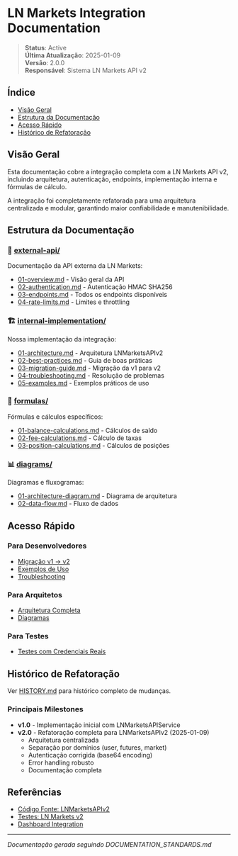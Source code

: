 # LN Markets Integration Documentation

> **Status**: Active  
> **Última Atualização**: 2025-01-09  
> **Versão**: 2.0.0  
> **Responsável**: Sistema LN Markets API v2  

## Índice

- [Visão Geral](#visão-geral)
- [Estrutura da Documentação](#estrutura-da-documentação)
- [Acesso Rápido](#acesso-rápido)
- [Histórico de Refatoração](#histórico-de-refatoração)

## Visão Geral

Esta documentação cobre a integração completa com a LN Markets API v2, incluindo arquitetura, autenticação, endpoints, implementação interna e fórmulas de cálculo.

A integração foi completamente refatorada para uma arquitetura centralizada e modular, garantindo maior confiabilidade e manutenibilidade.

## Estrutura da Documentação

### 📡 [external-api/](./external-api/)
Documentação da API externa da LN Markets:
- [01-overview.md](./external-api/01-overview.md) - Visão geral da API
- [02-authentication.md](./external-api/02-authentication.md) - Autenticação HMAC SHA256
- [03-endpoints.md](./external-api/03-endpoints.md) - Todos os endpoints disponíveis
- [04-rate-limits.md](./external-api/04-rate-limits.md) - Limites e throttling

### 🏗️ [internal-implementation/](./internal-implementation/)
Nossa implementação da integração:
- [01-architecture.md](./internal-implementation/01-architecture.md) - Arquitetura LNMarketsAPIv2
- [02-best-practices.md](./internal-implementation/02-best-practices.md) - Guia de boas práticas
- [03-migration-guide.md](./internal-implementation/03-migration-guide.md) - Migração da v1 para v2
- [04-troubleshooting.md](./internal-implementation/04-troubleshooting.md) - Resolução de problemas
- [05-examples.md](./internal-implementation/05-examples.md) - Exemplos práticos de uso

### 🧮 [formulas/](./formulas/)
Fórmulas e cálculos específicos:
- [01-balance-calculations.md](./formulas/01-balance-calculations.md) - Cálculos de saldo
- [02-fee-calculations.md](./formulas/02-fee-calculations.md) - Cálculo de taxas
- [03-position-calculations.md](./formulas/03-position-calculations.md) - Cálculos de posições

### 📊 [diagrams/](./diagrams/)
Diagramas e fluxogramas:
- [01-architecture-diagram.md](./diagrams/01-architecture-diagram.md) - Diagrama de arquitetura
- [02-data-flow.md](./diagrams/02-data-flow.md) - Fluxo de dados

## Acesso Rápido

### Para Desenvolvedores
- [Migração v1 → v2](./internal-implementation/03-migration-guide.md)
- [Exemplos de Uso](./internal-implementation/05-examples.md)
- [Troubleshooting](./internal-implementation/04-troubleshooting.md)

### Para Arquitetos
- [Arquitetura Completa](./internal-implementation/01-architecture.md)
- [Diagramas](./diagrams/01-architecture-diagram.md)

### Para Testes
- [Testes com Credenciais Reais](./internal-implementation/05-examples.md#testes-com-credenciais-reais)

## Histórico de Refatoração

Ver [HISTORY.md](./HISTORY.md) para histórico completo de mudanças.

### Principais Milestones

- **v1.0** - Implementação inicial com LNMarketsAPIService
- **v2.0** - Refatoração completa para LNMarketsAPIv2 (2025-01-09)
  - Arquitetura centralizada
  - Separação por domínios (user, futures, market)
  - Autenticação corrigida (base64 encoding)
  - Error handling robusto
  - Documentação completa

## Referências

- [Código Fonte: LNMarketsAPIv2](../../../backend/src/services/lnmarkets/)
- [Testes: LN Markets v2](../../../backend/src/services/lnmarkets/tests/)
- [Dashboard Integration](../../../backend/src/services/dashboard-data.service.ts)

---
*Documentação gerada seguindo DOCUMENTATION_STANDARDS.md*
